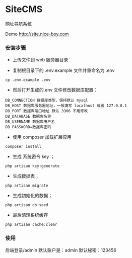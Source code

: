 # SiteCMS

网址导航系统

Demo http://site.nice-boy.com

### 安装步骤

-   上传文件到 web 服务器目录

-   复制根目录下的 .env.example 文件并重命名为 .env

```
cp .env.example .env
```

-   然后打开生成的.env 文件修改数据库配置：

```
DB_CONNECTION 数据库类型，保持默认 mysql
DB_HOST 数据库服务器地址，一般填写 localhost 或者 127.0.0.1
DB_PORT 数据库端口地址 默认 3306 不用修改
DB_DATABASE 数据库名称
DB_USERNAME 数据库用户名
DB_PASSWORD=数据库密码
```

-   使用 composer 加载扩展应用

```
composer install
```

-   生成 系统密令 key ；

```
php artisan key:generate
```

-   生成数据表；

```
php artisan migrate
```

-   生成初始化的数据；

```
php artisan db:seed
```

-   最后清理系统缓存

```
php artisan cache:clear
```

### 使用
后端登录/admin
默认账户是：admin
默认秘密：123456

